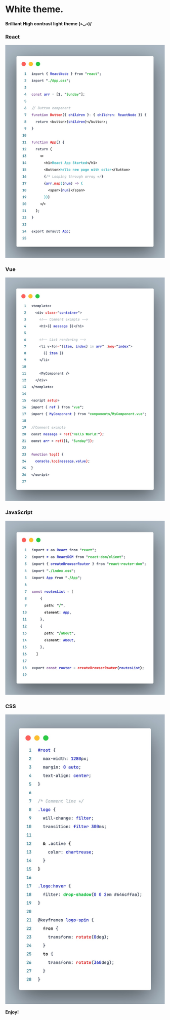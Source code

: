 # White theme.

#### Brilliant High contrast light theme (•◡•)/

### React

![React](/whitely-color-theme/assets/react.jpg)

### Vue

![Vue](/whitely-color-theme/assets/vue.jpg)

### JavaScript

![JavaScript](/whitely-color-theme/assets/javascript.jpg)

### CSS

![CSS](/whitely-color-theme/assets/css.jpg)

**Enjoy!**
